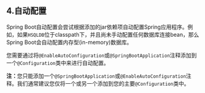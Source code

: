 <h2>4.自动配置</h2>

Spring Boot自动配置会尝试根据添加的jar依赖项自动配置Spring应用程序。例如，如果```HSQLDB```位于classpath下，并且尚未手动配置任何数据库连接bean，那么Spring Boot会自动配置内存型(in-memory)数据库。

您需要通过将```@EnableAutoConfiguration```或```@SpringBootApplication```注释添加到一个```@Configuration```类中来进行自动配置。

<b>注：</b>您只能添加一个```@SpringBootApplication```或```@EnableAutoConfiguration```注释。我们通常建议您仅将一个或另一个添加到您的主要```@Configuration```类中。


